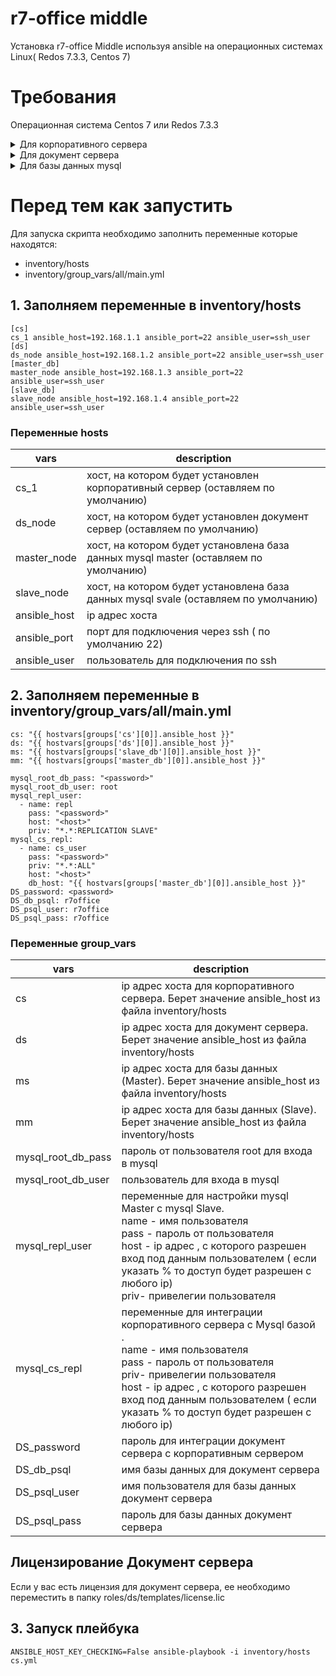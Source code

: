 
# r7-office middle
Установка  r7-office Middle используя ansible  на операционных системах Linux( Redos 7.3.3, Centos 7)

# Требования

Операционная система Centos 7 или Redos 7.3.3 

<details>
  <summary>Для корпоративного сервера</summary>

- Процессор: рекомендуется от 6 ядер 
- Оперативная память: рекомендуется от 12 Гб 
- Свободное место на жестком диске: рекомендуется от 50 Гб 
</details>

<details>
  <summary>Для документ сервера</summary>
- Процессор: рекомендуется от 4 ядер 
- Оперативная память: рекомендуется от 8 Гб 
- Свободное место на жестком диске: рекомендуется от 50 Гб 
</details>

<details>
  <summary>Для базы данных mysql</summary>
- Процессор: рекомендуется от 2 ядер 
- Оперативная память: рекомендуется от 2 Гб 
- Свободное место на жестком диске: рекомендуется от 15 Гб 
- Python version 3.*
</details>


# Перед тем как запустить
Для запуска скрипта необходимо заполнить переменные которые находятся:
- inventory/hosts
- inventory/group_vars/all/main.yml 
## 1. Заполняем переменные в inventory/hosts 
 ```
[cs]
cs_1 ansible_host=192.168.1.1 ansible_port=22 ansible_user=ssh_user
[ds]
ds_node ansible_host=192.168.1.2 ansible_port=22 ansible_user=ssh_user
[master_db]
master_node ansible_host=192.168.1.3 ansible_port=22 ansible_user=ssh_user
[slave_db]
slave_node ansible_host=192.168.1.4 ansible_port=22 ansible_user=ssh_user
```

### Переменные  hosts
| vars | description |
|-------|-------------|
| cs_1 | хост, на котором будет установлен корпоративный сервер (оставляем по умолчанию) |
| ds_node | хост, на котором будет установлен документ сервер (оставляем по умолчанию)|
| master_node | хост, на котором будет установлена база данных mysql master (оставляем по умолчанию) |
| slave_node | хост, на котором будет установлена база данных mysql svale (оставляем по умолчанию)|
|ansible_host|ip адрес хоста |
|ansible_port|порт для подключения через ssh ( по умолчанию 22)|
|ansible_user|пользователь для подключения по ssh|


## 2. Заполняем переменные в inventory/group_vars/all/main.yml
```
cs: "{{ hostvars[groups['cs'][0]].ansible_host }}" 
ds: "{{ hostvars[groups['ds'][0]].ansible_host }}"  
ms: "{{ hostvars[groups['slave_db'][0]].ansible_host }}" 
mm: "{{ hostvars[groups['master_db'][0]].ansible_host }}"

mysql_root_db_pass: "<password>"
mysql_root_db_user: root
mysql_repl_user:
  - name: repl
    pass: "<password>"
    host: "<host>"
    priv: "*.*:REPLICATION SLAVE"
mysql_cs_repl:
  - name: cs_user
    pass: "<password>"
    priv: "*.*:ALL"
    host: "<host>"
    db_host: "{{ hostvars[groups['master_db'][0]].ansible_host }}"
DS_password: <password>
DS_db_psql: r7office
DS_psql_user: r7office
DS_psql_pass: r7office
```
### Переменные group_vars

| vars | description |
|-------|-------------|
|cs | ip адрес хоста для корпоративного сервера. Берет значение  ansible_host  из файла inventory/hosts|
| ds| ip адрес хоста для документ сервера. Берет значение  ansible_host  из файла inventory/hosts|
|ms | ip адрес хоста для базы данных (Master). Берет значение  ansible_host  из файла inventory/hosts|
|mm |ip адрес хоста для базы данных (Slave). Берет значение  ansible_host  из файла inventory/hosts |
|mysql_root_db_pass | пароль от пользователя root для входа в mysql|
|mysql_root_db_user | пользователь для входа в mysql  |
| mysql_repl_user| переменные для настройки mysql Master с mysql Slave.<br> name - имя пользователя <br>pass - пароль от пользователя <br> host - ip адрес , с которого разрешен вход под данным пользователем ( если указать % то доступ будет разрешен с любого ip) <br> priv- привелегии пользователя|
|mysql_cs_repl | переменные для интеграции корпоративного сервера с Mysql базой .<br> name - имя пользователя <br>pass - пароль от пользователя <br> priv- привелегии пользователя <br> host - ip адрес , с которого разрешен вход под данным пользователем ( если указать % то доступ будет разрешен с любого ip) |
|DS_password| пароль для интеграции документ сервера с корпоративным сервером |
|DS_db_psql | имя базы данных для документ сервера |
|DS_psql_user | имя пользователя для базы данных документ сервера|
|DS_psql_pass | пароль для базы данных документ сервера|
 
## Лицензирование Документ сервера
Если у вас есть лицензия для документ сервера, ее необходимо переместить в папку roles/ds/templates/license.lic
## 3. Запуск плейбука
```
ANSIBLE_HOST_KEY_CHECKING=False ansible-playbook -i inventory/hosts cs.yml 
```
